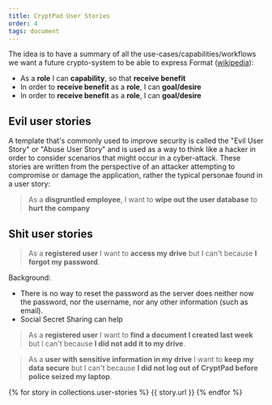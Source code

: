 ```yaml
---
title: CryptPad User Stories
order: 4
tags: document
---
```



The idea is to have a summary of all the use-cases/capabilities/workflows we
want a future crypto-system to be able to express Format
([wikipedia](https://en.wikipedia.org/wiki/User_story#Common_templates)):

* As a **role** I can **capability**, so that **receive benefit**
* In order to **receive benefit** as a **role**, I can **goal/desire**
* In order to **receive benefit** as a **role**, I can **goal/desire**

## Evil user stories

A template that's commonly used to improve security is called the "Evil User
Story" or "Abuse User Story" and is used as a way to think like a hacker in
order to consider scenarios that might occur in a cyber-attack. These stories
are written from the perspective of an attacker attempting to compromise or
damage the application, rather the typical personae found in a user story:
> As a **disgruntled employee**, I want to **wipe out the user database** to
> **hurt the company**

## Shit user stories

> As a **registered user** I want to **access my drive** but I can't because **I
> forgot my password**.

Background:

* There is no way to reset the password as the server does neither now the
  password, nor the username, nor any other information (such as email).
* Social Secret Sharing can help

> As a **registered user** I want to **find a document I created last week** but
> I can't because **I did not add it to my drive**.

> As a **user with sensitive information in my drive** I want to **keep my data
> secure** but I can't because **I did not log out of CryptPad before police
> seized my laptop**.



{% for story in collections.user-stories %}
  {{ story.url }}
{% endfor %}

<!-- 
* [Honest user stories](<./CryptPad User Stories/Honest user stories/>)
  * [Security for a single user](<./CryptPad User Stories/Honest user stories/Security for a single user/>)
    * [Passwords](<./CryptPad User Stories/Honest user stories/Security for a single user/Passwords/>)
    * [Session expiration](<./CryptPad User Stories/Honest user stories/Security for a single user/Session expiration/>)
    * [Uncorrelated ownership](<./CryptPad User Stories/Honest user stories/Security for a single user/Uncorrelated ownership/>)
  * [Verified client code](<./CryptPad User Stories/Honest user stories/Verified client code/>)
  * [Ciphersuites](<./CryptPad User Stories/Honest user stories/Ciphersuites/>)
  * [Guest ownership](<./CryptPad User Stories/Honest user stories/Guest ownership/>)
  * [Collaboration](<./CryptPad User Stories/Honest user stories/Collaboration/>)
    * [Explicit membership](<./CryptPad User Stories/Honest user stories/Collaboration/Explicit membership/>)
    * [Delegated upload quotas](<./CryptPad User Stories/Honest user stories/Collaboration/Delegated upload quotas/>)
    * [Guest participation](<./CryptPad User Stories/Honest user stories/Collaboration/Guest participation/>)
    * [Contributor attribution](<./CryptPad User Stories/Honest user stories/Collaboration/Contributor attribution/>)
    * [Account verification](<./CryptPad User Stories/Honest user stories/Collaboration/Account verification/>)
  * [Share/Access](<./CryptPad User Stories/Honest user stories/ShareAccess/>)
    * [Sharing over insecure channels](<./CryptPad User Stories/Honest user stories/ShareAccess/Sharing over insecure channels/>)
    * [Revokable links](<./CryptPad User Stories/Honest user stories/ShareAccess/Revokable links/>)
    * [Traitor tracing](<./CryptPad User Stories/Honest user stories/ShareAccess/Traitor tracing/>)
    * [Bulk settings updates](<./CryptPad User Stories/Honest user stories/ShareAccess/Bulk settings updates/>)
    * [Protecting history](<./CryptPad User Stories/Honest user stories/ShareAccess/Protecting history/>)
    * [Access History](<./CryptPad User Stories/Honest user stories/ShareAccess/Access History/>)
  * [Handy Features](<./CryptPad User Stories/Honest user stories/Handy Features/>)
    * [Full-text search](<./CryptPad User Stories/Honest user stories/Handy Features/Full-text search/>)
    * [Efficient smartphone login](<./CryptPad User Stories/Honest user stories/Handy Features/Efficient smartphone login/>)
    * [Document format upgrade](<./CryptPad User Stories/Honest user stories/Handy Features/Document format upgrade/>)
    * [Resume file upload/download](<./CryptPad User Stories/Honest user stories/Handy Features/Resume file uploaddownload/>)
    * [File system sync](<./CryptPad User Stories/Honest user stories/Handy Features/File system sync/>)
    * [CLI API](<./CryptPad User Stories/Honest user stories/Handy Features/CLI API/>)
    * [Private Message notifications](<./CryptPad User Stories/Honest user stories/Handy Features/Private Message notifications/>)
    * [Stable server connection](<./CryptPad User Stories/Honest user stories/Handy Features/Stable server connection/>)
  * [Teams](<./CryptPad User Stories/Honest user stories/Teams/>)
    * [Bulk team onboarding](<./CryptPad User Stories/Honest user stories/Teams/Bulk team onboarding/>)
    * [Privileges and Roles](<./CryptPad User Stories/Honest user stories/Teams/Privileges and Roles/>)
* [Admin stories](<./CryptPad User Stories/Admin stories/>)
  * [Limited account creation](<./CryptPad User Stories/Admin stories/Limited account creation/>)
  * [Admin onboarding](<./CryptPad User Stories/Admin stories/Admin onboarding/>)
* [Evil user stories](<./CryptPad User Stories/Evil user stories/>)
  * [Account impersonation](<./CryptPad User Stories/Evil user stories/Account impersonation/>)
  * [Malicious javascript](<./CryptPad User Stories/Evil user stories/Malicious javascript/>)
    * [Malicious JS - DNS variant](<./CryptPad User Stories/Evil user stories/Malicious javascript/Malicious JS - DNS variant/>)
  * [Honeypot operator](<./CryptPad User Stories/Evil user stories/Honeypot operator/>)
  * [Police informant](<./CryptPad User Stories/Evil user stories/Police informant/>)
  * [Terrorist cells](<./CryptPad User Stories/Evil user stories/Terrorist cells/>)
* [Shit user stories](<./CryptPad User Stories/Shit user stories/>)
  * [Ownership](<./CryptPad User Stories/Shit user stories/Ownership/>)
  * [Loading docs on mobile](<./CryptPad User Stories/Shit user stories/Loading docs on mobile/>)
  * ["Access lists" without "access"](<./CryptPad User Stories/Shit user stories/Access lists without access/>)
  * [Uncertain folder membership](<./CryptPad User Stories/Shit user stories/Uncertain folder membership/>)
* [Developer stories](<./CryptPad User Stories/Developer stories/>)
  * [Feature telemetry](<./CryptPad User Stories/Developer stories/Feature telemetry/>)
* [Business stories](<./CryptPad User Stories/Business stories/>)
  * [Legal operation](<./CryptPad User Stories/Business stories/Legal operation/>)
  * [Instance telemetry](<./CryptPad User Stories/Business stories/Instance telemetry/>) -->
